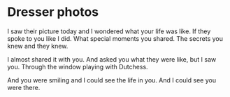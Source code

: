 # Dresser photos

I saw their picture today
and I wondered what your life
was like. If they spoke to you
like I did. What special
moments you shared. The
secrets you knew and
they knew.

I almost shared it with
you. And asked you what
they were like, but I
saw you. Through the window
playing with Dutchess.

And you were smiling
and I could see the life
in you. And I could see
you were there.
